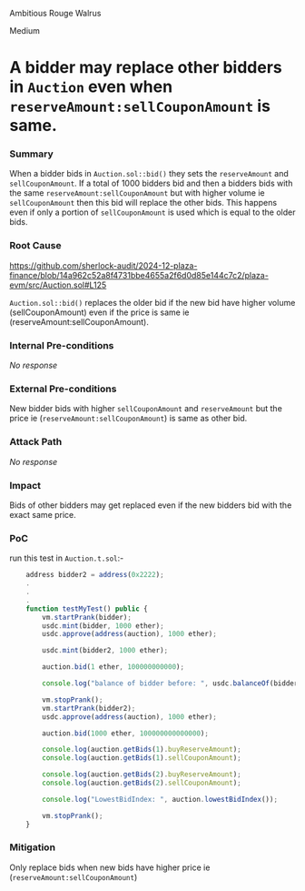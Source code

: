 Ambitious Rouge Walrus

Medium

# A bidder may replace other bidders in `Auction` even when `reserveAmount:sellCouponAmount` is same.

### Summary

When a bidder bids in `Auction.sol::bid()` they sets the `reserveAmount` and `sellCouponAmount`. If a total of 1000 bidders bid and then a bidders bids with the same `reserveAmount:sellCouponAmount` but with higher volume ie `sellCouponAmount` then this bid will replace the other bids.
This happens even if only a portion of `sellCouponAmount` is used which is equal to the older bids.

### Root Cause

https://github.com/sherlock-audit/2024-12-plaza-finance/blob/14a962c52a8f4731bbe4655a2f6d0d85e144c7c2/plaza-evm/src/Auction.sol#L125

`Auction.sol::bid()` replaces the older bid if the new bid have higher volume (sellCouponAmount) even if the price is same ie (reserveAmount:sellCouponAmount).

### Internal Pre-conditions

_No response_

### External Pre-conditions

New bidder bids with higher `sellCouponAmount` and `reserveAmount` but the price ie (`reserveAmount:sellCouponAmount`) is same as other bid.

### Attack Path

_No response_

### Impact

Bids of other bidders may get replaced even if the new bidders bid with the exact same price.

### PoC

run this test in `Auction.t.sol`:-

```javascript
    address bidder2 = address(0x2222);
    .
    .
    .
    function testMyTest() public {
        vm.startPrank(bidder);
        usdc.mint(bidder, 1000 ether);
        usdc.approve(address(auction), 1000 ether);

        usdc.mint(bidder2, 1000 ether);

        auction.bid(1 ether, 100000000000);

        console.log("balance of bidder before: ", usdc.balanceOf(bidder));

        vm.stopPrank();
        vm.startPrank(bidder2);
        usdc.approve(address(auction), 1000 ether);

        auction.bid(1000 ether, 100000000000000);

        console.log(auction.getBids(1).buyReserveAmount);
        console.log(auction.getBids(1).sellCouponAmount);

        console.log(auction.getBids(2).buyReserveAmount);
        console.log(auction.getBids(2).sellCouponAmount);

        console.log("LowestBidIndex: ", auction.lowestBidIndex());

        vm.stopPrank();
    }
```

### Mitigation

Only replace bids when new bids have higher price ie (`reserveAmount:sellCouponAmount`)
